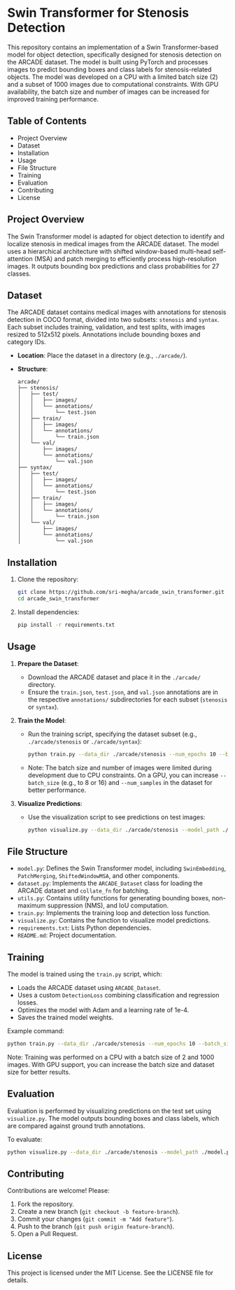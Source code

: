 # Swin Transformer for Stenosis Detection

This repository contains an implementation of a Swin Transformer-based model for object detection, specifically designed for stenosis detection on the ARCADE dataset. The model is built using PyTorch and processes images to predict bounding boxes and class labels for stenosis-related objects. The model was developed on a CPU with a limited batch size (2) and a subset of 1000 images due to computational constraints. With GPU availability, the batch size and number of images can be increased for improved training performance.

## Table of Contents

- Project Overview
- Dataset
- Installation
- Usage
- File Structure
- Training
- Evaluation
- Contributing
- License

## Project Overview

The Swin Transformer model is adapted for object detection to identify and localize stenosis in medical images from the ARCADE dataset. The model uses a hierarchical architecture with shifted window-based multi-head self-attention (MSA) and patch merging to efficiently process high-resolution images. It outputs bounding box predictions and class probabilities for 27 classes.

## Dataset

The ARCADE dataset contains medical images with annotations for stenosis detection in COCO format, divided into two subsets: `stenosis` and `syntax`. Each subset includes training, validation, and test splits, with images resized to 512x512 pixels. Annotations include bounding boxes and category IDs.

- **Location**: Place the dataset in a directory (e.g., `./arcade/`).

- **Structure**:

  ```
  arcade/
  ├── stenosis/
  │   ├── test/
  │   │   ├── images/
  │   │   └── annotations/
  │   │       └── test.json
  │   ├── train/
  │   │   ├── images/
  │   │   └── annotations/
  │   │       └── train.json
  │   └── val/
  │       ├── images/
  │       └── annotations/
  │           └── val.json
  ├── syntax/
  │   ├── test/
  │   │   ├── images/
  │   │   └── annotations/
  │   │       └── test.json
  │   ├── train/
  │   │   ├── images/
  │   │   └── annotations/
  │   │       └── train.json
  │   └── val/
  │       ├── images/
  │       └── annotations/
  │           └── val.json
  ```

## Installation

1. Clone the repository:

   ```bash
   git clone https://github.com/sri-megha/arcade_swin_transformer.git
   cd arcade_swin_transformer
   ```

2. Install dependencies:

   ```bash
   pip install -r requirements.txt
   ```

## Usage

1. **Prepare the Dataset**:

   - Download the ARCADE dataset and place it in the `./arcade/` directory.
   - Ensure the `train.json`, `test.json`, and `val.json` annotations are in the respective `annotations/` subdirectories for each subset (`stenosis` or `syntax`).

2. **Train the Model**:

   - Run the training script, specifying the dataset subset (e.g., `./arcade/stenosis` or `./arcade/syntax`):

     ```bash
     python train.py --data_dir ./arcade/stenosis --num_epochs 10 --batch_size 2
     ```

   - Note: The batch size and number of images were limited during development due to CPU constraints. On a GPU, you can increase `--batch_size` (e.g., to 8 or 16) and `--num_samples` in the dataset for better performance.

3. **Visualize Predictions**:

   - Use the visualization script to see predictions on test images:

     ```bash
     python visualize.py --data_dir ./arcade/stenosis --model_path ./model.pth --num_images 5
     ```

## File Structure

- `model.py`: Defines the Swin Transformer model, including `SwinEmbedding`, `PatchMerging`, `ShiftedWindowMSA`, and other components.
- `dataset.py`: Implements the `ARCADE_Dataset` class for loading the ARCADE dataset and `collate_fn` for batching.
- `utils.py`: Contains utility functions for generating bounding boxes, non-maximum suppression (NMS), and IoU computation.
- `train.py`: Implements the training loop and detection loss function.
- `visualize.py`: Contains the function to visualize model predictions.
- `requirements.txt`: Lists Python dependencies.
- `README.md`: Project documentation.

## Training

The model is trained using the `train.py` script, which:

- Loads the ARCADE dataset using `ARCADE_Dataset`.
- Uses a custom `DetectionLoss` combining classification and regression losses.
- Optimizes the model with Adam and a learning rate of 1e-4.
- Saves the trained model weights.

Example command:

```bash
python train.py --data_dir ./arcade/stenosis --num_epochs 10 --batch_size 2
```

Note: Training was performed on a CPU with a batch size of 2 and 1000 images. With GPU support, you can increase the batch size and dataset size for better results.

## Evaluation

Evaluation is performed by visualizing predictions on the test set using `visualize.py`. The model outputs bounding boxes and class labels, which are compared against ground truth annotations.

To evaluate:

```bash
python visualize.py --data_dir ./arcade/stenosis --model_path ./model.pth --num_images 5
```

## Contributing

Contributions are welcome! Please:

1. Fork the repository.
2. Create a new branch (`git checkout -b feature-branch`).
3. Commit your changes (`git commit -m "Add feature"`).
4. Push to the branch (`git push origin feature-branch`).
5. Open a Pull Request.

## License

This project is licensed under the MIT License. See the LICENSE file for details.

